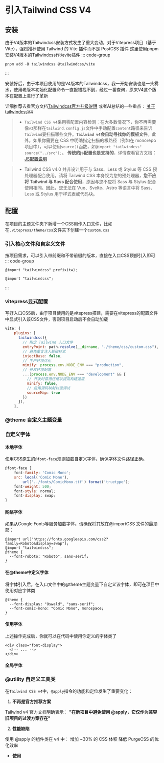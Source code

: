 # 引入Tailwind CSS V4

## 安装

由于V4版本的Tailwindcss安装方式发生了重大变动，对于Vitepress项目（基于 Vite），强烈推荐使用 Tailwind 的 Vite 插件而不是 PostCSS 插件
这里使用pnpm安装V4版本的Tailwindcss作为vite插件
::: code-group

```bash[⭐pnpm]
pnpm add -D tailwindcss @tailwindcss/vite
```

:::

安装好后，由于本项目使用的是V4版本的Tailwindcss，我一开始安装也是一头雾水，使用老版本初始化配置命令一直报错找不到，经过一番查询，原来V4这个版本在配置上进行了革新

详细推荐去看官方文档[Tailwindcss官方升级说明](https://tailwindcss.com/docs/upgrade-guide#removed-tailwind-directives)
或者AI总结的一些重点：
[关于tailwindcssV4](../关于tailwindcssV4.md)

> - `Tailwind CSS v4`采用零配置内容检测：在大多数情况下，你不再需要像`v3`那样在`tailwind.config.js`文件中手动配置`content`路径来告诉`Tailwind`要扫描哪些文件。**`Tailwind v4`会自动寻找你的模板文件**。此外，如果你需要在 CSS 中明确指定扫描的根路径（例如在 monorepo 项目中），可以使用`source()`函数，如`@import "tailwindcss" source("../src");`。
>   **传统的js配置也是支持的**，详情查看官方文档：[JS配置说明](https://tailwindcss.com/docs/upgrade-guide#using-a-javascript-config-file)

> - Tailwind CSS v4.0 并非设计用于与 Sass、Less 或 Stylus 等 CSS 预处理器配合使用。请将 Tailwind CSS 本身视为您的预处理器，**您不应将 Tailwind 与 Sass 配合使用**，原因与您不应将 Sass 与 Stylus 配合使用相同。因此，您无法在 Vue、Svelte、Astro 等语言中将 Sass、Less 或 Stylus 用于样式表或代码块。

## 配置

在项目的主题文件夹下新增一个CSS用作入口文件，比如在`.vitepress/theme/css`文件夹下创建一个`custom.css`

### 引入核心文件和自定义文件

按项目需求，可以引入带前缀和不带前缀的版本，直接在入口CSS顶部引入即可
::: code-group

```js[前缀版本]
@import "tailwindcss" prefix(tw);
```

```js[无前缀版本]
@import "tailwindcss";
```

:::

### vitepress显式配置

写好入口CSS后，由于项目使用的是vitepress搭建，需要在vitepress的配置文件中显式引入该CSS文件，否则项目启动后不会自动加载

```js
vite: {
    plugins: [
      tailwindcss({
        // 指定 Tailwind 入口文件
        entryPoint: path.resolve(__dirname, "./theme/css/custom.css"),
        // 避免重复注入基础样式
        injectBase: false,
        // 生产环境优化
        minify: process.env.NODE_ENV === "production",
        // 开发环境配置
        ...(process.env.NODE_ENV === "development" && {
          // 开发时禁用压缩以提高构建速度
          minify: false,
          // 启用源码映射以便调试
          sourceMap: true
        })
      }),
    ],
```

### @theme 自定义主题变量

### 自定义字体

#### 本地字体

使用CSS原生的`@font-face`规则加载自定义字体，确保字体文件路径正确。

```js
@font-face {
    font-family: 'Comic Mono';
    src: local('Comic Mono'),
        url('../fonts/ComicMono.ttf') format('truetype');
    font-weight: 500;
    font-style: normal;
    font-display: swap;
}
```

#### 网络字体

如果从Google Fonts等服务加载字体，请确保将其放在@importCSS 文件的最顶部：

```js{1,4}
@import url("https://fonts.googleapis.com/css2?family=Roboto&display=swap");
@import "tailwindcss";
@theme {
  --font-roboto: "Roboto", sans-serif;
}
```

#### 在@theme中定义字体

将字体引入后，在入口文件中的@theme主题变量下自定义该字体，即可在项目中使用对应字体类

```js{2,3}
@theme {
  --font-display: "Oswald", "sans-serif";
  --font-comic-mono: "Comic Mono", monospace;
}
```

#### 使用字体

上述操作完成后，你就可以在代码中使用你定义的字体类了

```js{1}
<div class="font-display">
  <!-- ... -->
</div>
```

#### 全局字体

### @utility 自定义工具类

在`Tailwind CSS v4`中，`@apply`指令的功能和定位发生了重要变化：

1. **不再是官方推荐方案**

Tailwind v4 官方文档明确表示：
**"在新项目中避免使用 @apply，它仅作为兼容旧项目的过渡方案存在"**

2. **性能缺陷**

使用 @apply 的组件类在 v4 中：
增加 ~30% 的 CSS 体积
降低 PurgeCSS 的优化效率

- **使用**
